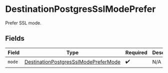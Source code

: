 # DestinationPostgresSslModePrefer

Prefer SSL mode.


## Fields

| Field                                                                                               | Type                                                                                                | Required                                                                                            | Description                                                                                         |
| --------------------------------------------------------------------------------------------------- | --------------------------------------------------------------------------------------------------- | --------------------------------------------------------------------------------------------------- | --------------------------------------------------------------------------------------------------- |
| `mode`                                                                                              | [DestinationPostgresSslModePreferMode](../../models/shared/DestinationPostgresSslModePreferMode.md) | :heavy_check_mark:                                                                                  | N/A                                                                                                 |